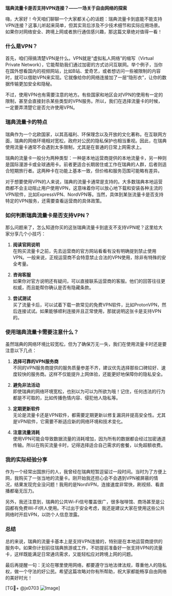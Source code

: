 **瑞典流量卡是否支持VPN连接？——一场关于自由网络的探索**

嗨，大家好！今天咱们聊聊一个大家都关心的话题：瑞典流量卡到底能不能支持VPN连接？这事儿听起来简单，但其实背后涉及不少技术细节和实际应用场景。如果你对网络安全、跨境上网或者旅行通信感兴趣，那这篇文章绝对值得一看！

### 什么是VPN？
首先，咱们得搞清楚VPN是什么。VPN就是“虚拟私人网络”的缩写（Virtual Private Network），它能帮助我们通过加密的方式访问互联网。举个例子，当你在国外想看国内的视频网站，比如B站、爱奇艺，或者想访问一些被限制的内容时，就可以借助VPN来实现。它就像给你的网络连接加了一层“隐形衣”，让你的数据传输更加安全和隐秘。

不过，使用VPN也有需要注意的地方。有些国家和地区会对VPN的使用有一定的限制，甚至会直接封杀某些类型的VPN服务。所以，我们在选择流量卡的时候，一定要弄清楚它是否允许使用VPN。

### 瑞典流量卡的特点
瑞典作为一个北欧国家，以其高福利、环保理念以及开放的文化著称。在互联网方面，瑞典的网络环境相对宽松，政府对公民的隐私保护也相当重视。因此，在瑞典使用流量卡通常不会遇到太多限制，尤其是在普通的日常上网需求上。

瑞典的流量卡一般分为两种类型：一种是本地运营商提供的本地流量卡，另一种则是国际漫游卡或全球通用卡。前者更适合长期居住或工作在瑞典的人群，后者则适合短期旅行者。这两种卡在功能上基本一致，但价格和服务范围可能略有差异。

对于想要使用VPN的人来说，瑞典的流量卡通常是支持的。大多数瑞典本地运营商都不会主动阻止用户使用VPN，这意味着你可以放心地下载和安装各种主流的VPN软件，比如ExpressVPN、NordVPN等。当然，具体到某张流量卡是否支持特定的VPN服务，还需要查看运营商的具体政策。

### 如何判断瑞典流量卡是否支持VPN？
那么问题来了，怎么知道你买的这张瑞典流量卡到底支不支持VPN呢？这里给大家分享几个小技巧：

1. **阅读官网说明**  
   在购买流量卡之前，先去运营商的官方网站看看有没有明确提到禁止使用VPN。一般来说，正规运营商不会特意禁止合法的VPN使用，除非有特殊的安全考量。

2. **咨询客服**  
   如果你对官方说明还有疑问，可以直接联系运营商的客服。他们的回答往往更权威，而且能帮你确认是否有隐藏条款。

3. **尝试测试**  
   买了流量卡后，可以试着下载一款常见的免费VPN软件，比如ProtonVPN，然后连接试试。如果能够顺利连接并且正常使用，那就说明这张卡是支持VPN的。

### 使用瑞典流量卡需要注意什么？
虽然瑞典的网络环境比较宽松，但为了确保万无一失，我们在使用流量卡时还是要注意以下几点：

1. **选择可靠的VPN服务商**  
   不同的VPN服务商提供的服务质量参差不齐，建议优先选择那些口碑较好、速度较快的服务商。这样不仅能提升上网体验，还能更好地保障你的隐私安全。

2. **避免非法活动**  
   即使瑞典的网络环境宽松，也别以为可以为所欲为哦！记住，任何违法的行为都是不可取的，比如传播色情内容、侵犯他人隐私等。

3. **定期更新软件**  
   无论是流量卡还是VPN软件，都需要定期更新以修复漏洞并提高安全性。尤其是VPN软件，它需要不断适应新的网络环境和技术变化。

4. **注意流量消耗**  
   使用VPN可能会导致数据流量的消耗增加，因为所有的数据都会经过加密通道传输。所以在购买流量卡时，记得选择适合自己需求的套餐，以免超额收费。

### 我的实际经验分享
作为一个经常出国旅行的人，我曾经在瑞典短暂逗留过一段时间。当时为了方便上网，我购买了一张当地的流量卡。刚开始我还担心会不会遇到VPN被屏蔽的情况，结果发现完全没问题！我用的是NordVPN，连接速度非常快，刷视频、看直播都毫无压力。

另外，我还注意到，瑞典的公共Wi-Fi信号覆盖很广，很多咖啡馆、商场甚至是公园都有免费Wi-Fi供人使用。不过出于安全考虑，我还是建议大家在使用这些公共网络时开启VPN，以防个人信息泄露。

### 总结
总的来说，瑞典的流量卡基本上是支持VPN连接的，特别是在本地运营商提供的服务中。如果你计划前往瑞典旅游或工作，不妨提前准备好一张支持VPN的流量卡，这样既能满足日常通讯需求，又能轻松应对跨境上网的问题。

最后再提醒一句：无论在哪里使用网络，都要遵守当地法律法规，尊重他人的隐私权，做一个守法的好公民。希望这篇攻略对你有所帮助，祝大家都能畅享自由网络的美好时光！

[TG💪+ @jx0703 ![Image](https://github.com/user-attachments/assets/dbca1d08-cadb-493c-b0ec-ad6f7a83f270)]